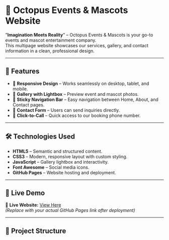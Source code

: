 # 🐙 Octopus Events & Mascots Website

"**Imagination Meets Reality**" – Octopus Events & Mascots is your go-to events and mascot entertainment company.  
This multipage website showcases our services, gallery, and contact information in a clean, professional design.

---

## 🌟 **Features**
- 🎨 **Responsive Design** – Works seamlessly on desktop, tablet, and mobile.
- 📸 **Gallery with Lightbox** – Preview event and mascot photos.
- 🧭 **Sticky Navigation Bar** – Easy navigation between Home, About, and Contact pages.
- 📝 **Contact Form** – Users can send inquiries directly.
- 📱 **Click-to-Call** – Quick access to our booking phone number.

---

## 🛠 **Technologies Used**
- **HTML5** – Semantic and structured content.
- **CSS3** – Modern, responsive layout with custom styling.
- **JavaScript** – Gallery lightbox and interactivity.
- **Font Awesome** – Social media icons.
- **GitHub Pages** – Website hosting and deployment.

---

## 🚀 **Live Demo**
🔗 **Live Website:** [View Here](https://github.com/Arthur-7P-hub/plp-webtechnologies-classroom-july2025-july-2025-final-project-and-deployment-Final-Project-and-Depl.git)  
_(Replace with your actual GitHub Pages link after deployment)_

---

## 📂 **Project Structure**
